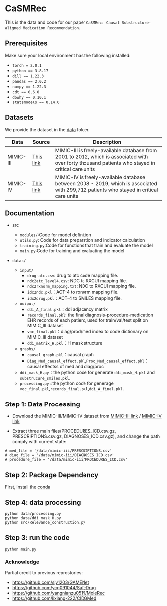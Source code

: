# CaSMRec
This is the data and code for our paper `CaSMRec: Causal Substructure-aligned Medication Recommendation`.

## Prerequisites
Make sure your local environment has the following installed:

* `torch = 2.0.1`
* `python == 3.8.17`
* `dill == 1.22.3`
* `pandas == 2.0.2`
* `numpy == 1.22.3`
* `cdt == 0.6.0`
* `dowhy == 0.10.1`
* `statsmodels == 0.14.0`

## Datasets

We provide the dataset in the [data](data/) folder.

| Data      | Source                                                   | Description                                                  |
| --------- | -------------------------------------------------------- | ------------------------------------------------------------ |
| MIMIC-III | [This link](https://physionet.org/content/mimiciii/1.4/) | MIMIC-III is freely-available database from 2001 to 2012, which is associated with over forty thousand patients who stayed in critical care units |
| MIMIC-IV  | [This link](https://physionet.org/content/mimiciv/2.2/)  | MIMIC-IV is freely-available database between 2008 - 2019, which is associated with 299,712 patients who stayed in critical care units |

## Documentation


* src
    * `modules/`:Code for model definition
    * `utils.py`: Code for data preparation and indicator calculation
    * `training.py`:Code for functions that train and evaluate the model
    * `main.py`:Code for training and evaluating the model
  
* `datas/`
    * `input/`
        * `drug-atc.csv`: drug to atc code mapping file.
        * `ndc2atc_level4.csv`: NDC to RXCUI mapping file.
        * `ndc2rxnorm_mapping.txt`: NDC to RXCUI mapping file.
        * `idx2ndc.pkl`：ACT-4 to rxnorm mapping file.
        * `idx2drug.pkl`：ACT-4 to SMILES mapping file.
    * `output/`
        * `ddi_A_final.pkl`：ddi adjacency matrix
        * `records_final.pkl`: the final diagnosis-procedure-medication EHR records of each patient, used for train/val/test split on MIMIC_III dataset
        * `voc_final.pkl`：diag/prod/med index to code dictionary on MIMIC_III dataset
        * `ddi_matrix_H.pkl`：H mask structure
    * `graphs/`
        * `causal_graph.pkl`：causal graph
        * `Diag_Med_causal_effect.pkl`,`Proc_Med_causal_effect.pkl`：causal effectss of med and diag/proc
    * `ddi_mask_H.py`：the python code for generate `ddi_mask_H.pkl` and `substrucure_smiles.pkl`.
    * `processing.py:`:the python code for generage `voc_final.pkl`,`records_final.pkl`,`ddi_A_final.pkl`.


## Step 1: Data Processing 

* Download the MIMIC-III/MIMIC-IV dataset from [MIMIC-III link](https://physionet.org/content/mimiciii/1.4/) / [MIMIC-IV link](https://physionet.org/content/mimiciv/1.4/)

* Extract three main files(PROCEDURES_ICD.csv.gz, PRESCRIPTIONS.csv.gz, DIAGNOSES_ICD.csv.gz), and change the path comply with current state:
```
# med_file = '/data/mimic-iii/PRESCRIPTIONS.csv'
# diag_file = '/data/mimic-iii/DIAGNOSES_ICD.csv'
# procedure_file = '/data/mimic-iii/PROCEDURES_ICD.csv'
```
## Step 2: Package Dependency
First, install the [conda](https://www.anaconda.com/)

## Step 4: data processing
```
python data/processing.py
python data/ddi_mask_H.py
python src/Relevance_construction.py
```
## Step 3: run the code
```
python main.py
```

### Acknowledge

Partial credit to previous reprostories:

- https://github.com/sjy1203/GAMENet
- https://github.com/ycq091044/SafeDrug
- https://github.com/yangnianzu0515/MoleRec
- https://github.com/lixiang-222/CIDGMed

